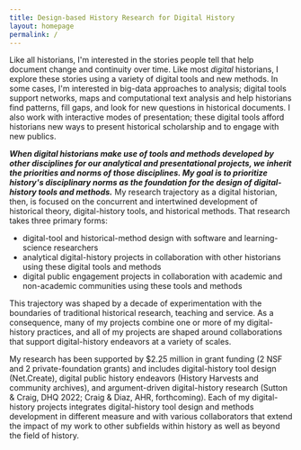 ```yaml
---
title: Design-based History Research for Digital History
layout: homepage
permalink: /
---
```


Like all historians, I'm interested in the stories people tell that help document change and continuity over time. Like most *digital* historians, I explore these stories using a variety of digital tools and new methods. In some cases, I'm interested in big-data approaches  to analysis; digital tools support networks, maps and computational text analysis and help historians find patterns, fill gaps, and look for new questions in historical documents. I also work with interactive modes of presentation; these digital tools afford historians new ways to present historical scholarship and to engage with new publics.

***When digital historians make use of tools and methods developed by other disciplines for our analytical and presentational projects, we inherit the priorities and norms of those disciplines. My goal is to prioritize history's disciplinary norms as the foundation for the design of digital-history tools and methods.*** My research trajectory as a digital historian, then, is focused on the concurrent and intertwined development of historical theory, digital-history tools, and historical methods. That research takes three primary forms:

- digital-tool and historical-method design with software and learning-science researchers
- analytical digital-history projects in collaboration with other historians using these digital tools and methods
- digital public engagement projects in collaboration with academic and non-academic communities using these tools and methods

This trajectory was shaped by a decade of experimentation with the boundaries of traditional historical research, teaching and service. As a consequence, many of my projects combine one or more of my digital-history practices, and all of my projects are shaped around collaborations that support digital-history endeavors at a variety of scales.

My research has been supported by $2.25 million in grant funding (2 NSF and 2 private-foundation grants) and includes digital-history tool design (Net.Create), digital public history endeavors (History Harvests and community archives), and argument-driven digital-history research (Sutton & Craig, DHQ 2022; Craig & Diaz, AHR, forthcoming). Each of my digital-history projects integrates digital-history tool design and methods development in different measure and with various collaborators that extend the impact of my work to other subfields within history as well as beyond the field of history.

<!-- ## NOTES TO ME:

# In this dossier

- [Personal statement](/casestudy): An narrative of my research, teaching, and service trajectories
- [Research](/research): A detailed overview of my research projects
- [Teaching](/teaching): An exploration of digital-history methods in the classroom
- [Service](/service): Contributions to the development of disciplinary expertise in digital humanities and digital history, and contributions to digital-history pedagogy programs



1. WHY IDAH? IDAH offers a wide view of digital-arts-and-humanities needs and a more clear understanding of where history needs and non-history disciplinary humanities needs overlap and don't, so I can prioritize. It also means there's a platform for making the tool-building work visible outside of history, both on IU's campus and beyond. DH is a collaborative discipline, DBHR is built around that collaboration, as are Net.Create and the Community-Archive project.
1. PUBLICATION AND EVIDENCE PRESENTATION: right-hand column like footnotes in AHR piece?
1. HIGHLIGHTS AND TABLE OF CONTENTS

## Main page:
- Highlights
- Short research intro and case study section
- Links to scholarly contributions in research, teaching and service (as boxes with short captions)

## Research
- Link back to short intro and case study
- Filter buttons by project
- Project boxes
- Timeline of research (CV essentially)

## Teaching
- Short intro with "research influences teaching and vice versa"
- Filter buttons by research project to show overlap between research and teaching
- Project boxes by course type
- Timeline of courses taught (CV essentially)

## Service
- Short intro
- Filter buttons by research project to show overlap between research and service
- Project boxes by major service duty
- Timeline of service (CV essentially)

-->

